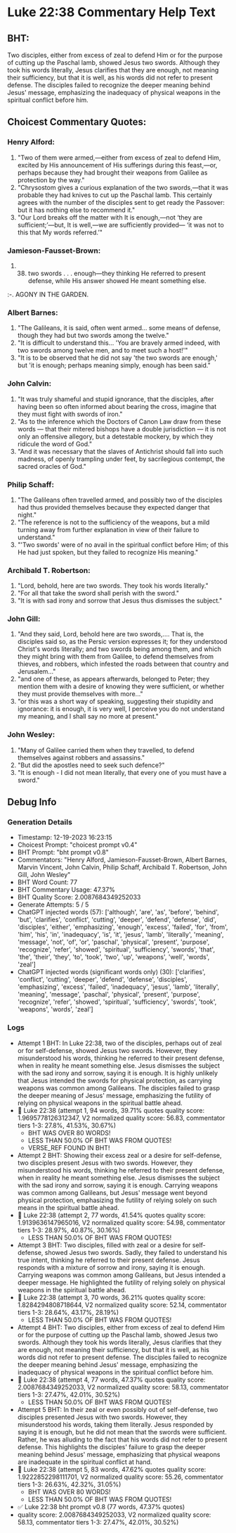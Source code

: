 # Luke 22:38 Commentary Help Text

## BHT:
Two disciples, either from excess of zeal to defend Him or for the purpose of cutting up the Paschal lamb, showed Jesus two swords. Although they took his words literally, Jesus clarifies that they are enough, not meaning their sufficiency, but that it is well, as his words did not refer to present defense. The disciples failed to recognize the deeper meaning behind Jesus' message, emphasizing the inadequacy of physical weapons in the spiritual conflict before him.

## Choicest Commentary Quotes:
### Henry Alford:
1. "Two of them were armed,—either from excess of zeal to defend Him, excited by His announcement of His sufferings during this feast,—or, perhaps because they had brought their weapons from Galilee as protection by the way."
2. "Chrysostom gives a curious explanation of the two swords,—that it was probable they had knives to cut up the Paschal lamb. This certainly agrees with the number of the disciples sent to get ready the Passover: but it has nothing else to recommend it."
3. "Our Lord breaks off the matter with It is enough,—not ‘they are sufficient;’—but, It is well,—we are sufficiently provided— ‘it was not to this that My words referred.’"

### Jamieson-Fausset-Brown:
1. 38. two swords . . . enough—they
	thinking He referred to present defense, while His answer showed He
	meant something else. 
	
 :-. AGONY IN THE
	GARDEN.


### Albert Barnes:
1. "The Galileans, it is said, often went armed... some means of defense, though they had but two swords among the twelve."
2. "It is difficult to understand this... 'You are bravely armed indeed, with two swords among twelve men, and to meet such a host!'"
3. "It is to be observed that he did not say 'the two swords are enough,' but 'it is enough; perhaps meaning simply, enough has been said."

### John Calvin:
1. "It was truly shameful and stupid ignorance, that the disciples, after having been so often informed about bearing the cross, imagine that they must fight with swords of iron."
2. "As to the inference which the Doctors of Canon Law draw from these words — that their mitered bishops have a double jurisdiction — it is not only an offensive allegory, but a detestable mockery, by which they ridicule the word of God."
3. "And it was necessary that the slaves of Antichrist should fall into such madness, of openly trampling under feet, by sacrilegious contempt, the sacred oracles of God."

### Philip Schaff:
1. "The Galileans often travelled armed, and possibly two of the disciples had thus provided themselves because they expected danger that night."
2. "The reference is not to the sufficiency of the weapons, but a mild turning away from further explanation in view of their failure to understand."
3. "'Two swords' were of no avail in the spiritual conflict before Him; of this He had just spoken, but they failed to recognize His meaning."

### Archibald T. Robertson:
1. "Lord, behold, here are two swords. They took his words literally."
2. "For all that take the sword shall perish with the sword."
3. "It is with sad irony and sorrow that Jesus thus dismisses the subject."

### John Gill:
1. "And they said, Lord, behold here are two swords,.... That is, the disciples said so, as the Persic version expresses it; for they understood Christ's words literally; and two swords being among them, and which they might bring with them from Galilee, to defend themselves from thieves, and robbers, which infested the roads between that country and Jerusalem..."
2. "and one of these, as appears afterwards, belonged to Peter; they mention them with a desire of knowing they were sufficient, or whether they must provide themselves with more..."
3. "or this was a short way of speaking, suggesting their stupidity and ignorance: it is enough, it is very well, I perceive you do not understand my meaning, and I shall say no more at present."

### John Wesley:
1. "Many of Galilee carried them when they travelled, to defend themselves against robbers and assassins." 
2. "But did the apostles need to seek such defence?" 
3. "It is enough - I did not mean literally, that every one of you must have a sword."


## Debug Info
### Generation Details
- Timestamp: 12-19-2023 16:23:15
- Choicest Prompt: "choicest prompt v0.4"
- BHT Prompt: "bht prompt v0.8"
- Commentators: "Henry Alford, Jamieson-Fausset-Brown, Albert Barnes, Marvin Vincent, John Calvin, Philip Schaff, Archibald T. Robertson, John Gill, John Wesley"
- BHT Word Count: 77
- BHT Commentary Usage: 47.37%
- BHT Quality Score: 2.0087684349252033
- Generate Attempts: 5 / 5
- ChatGPT injected words (57):
	['although', 'are', 'as', 'before', 'behind', 'but', 'clarifies', 'conflict', 'cutting', 'deeper', 'defend', 'defense', 'did', 'disciples', 'either', 'emphasizing', 'enough', 'excess', 'failed', 'for', 'from', 'him', 'his', 'in', 'inadequacy', 'is', 'it', 'jesus', 'lamb', 'literally', 'meaning', 'message', 'not', 'of', 'or', 'paschal', 'physical', 'present', 'purpose', 'recognize', 'refer', 'showed', 'spiritual', 'sufficiency', 'swords', 'that', 'the', 'their', 'they', 'to', 'took', 'two', 'up', 'weapons', 'well', 'words', 'zeal']
- ChatGPT injected words (significant words only) (30):
	['clarifies', 'conflict', 'cutting', 'deeper', 'defend', 'defense', 'disciples', 'emphasizing', 'excess', 'failed', 'inadequacy', 'jesus', 'lamb', 'literally', 'meaning', 'message', 'paschal', 'physical', 'present', 'purpose', 'recognize', 'refer', 'showed', 'spiritual', 'sufficiency', 'swords', 'took', 'weapons', 'words', 'zeal']

### Logs
- Attempt 1 BHT: In Luke 22:38, two of the disciples, perhaps out of zeal or for self-defense, showed Jesus two swords. However, they misunderstood his words, thinking he referred to their present defense, when in reality he meant something else. Jesus dismisses the subject with the sad irony and sorrow, saying it is enough. It is highly unlikely that Jesus intended the swords for physical protection, as carrying weapons was common among Galileans. The disciples failed to grasp the deeper meaning of Jesus' message, emphasizing the futility of relying on physical weapons in the spiritual battle ahead.
- 🔄 Luke 22:38 (attempt 1, 94 words, 39.71% quotes quality score: 1.9695778126312347, V2 normalized quality score: 56.83, commentator tiers 1-3: 27.8%, 41.53%, 30.67%) 
	- BHT WAS OVER 80 WORDS! 
	- LESS THAN 50.0% OF BHT WAS FROM QUOTES! 
	- VERSE_REF FOUND IN BHT!
- Attempt 2 BHT: Showing their excess zeal or a desire for self-defense, two disciples present Jesus with two swords. However, they misunderstood his words, thinking he referred to their present defense, when in reality he meant something else. Jesus dismisses the subject with the sad irony and sorrow, saying it is enough. Carrying weapons was common among Galileans, but Jesus' message went beyond physical protection, emphasizing the futility of relying solely on such means in the spiritual battle ahead.
- 🔄 Luke 22:38 (attempt 2, 77 words, 41.54% quotes quality score: 1.9139636147965016, V2 normalized quality score: 54.98, commentator tiers 1-3: 28.97%, 40.87%, 30.16%) 
	- LESS THAN 50.0% OF BHT WAS FROM QUOTES!
- Attempt 3 BHT: Two disciples, filled with zeal or a desire for self-defense, showed Jesus two swords. Sadly, they failed to understand his true intent, thinking he referred to their present defense. Jesus responds with a mixture of sorrow and irony, saying it is enough. Carrying weapons was common among Galileans, but Jesus intended a deeper message. He highlighted the futility of relying solely on physical weapons in the spiritual battle ahead.
- 🔄 Luke 22:38 (attempt 3, 70 words, 36.21% quotes quality score: 1.8284294808718644, V2 normalized quality score: 52.14, commentator tiers 1-3: 28.64%, 43.17%, 28.19%) 
	- LESS THAN 50.0% OF BHT WAS FROM QUOTES!
- Attempt 4 BHT: Two disciples, either from excess of zeal to defend Him or for the purpose of cutting up the Paschal lamb, showed Jesus two swords. Although they took his words literally, Jesus clarifies that they are enough, not meaning their sufficiency, but that it is well, as his words did not refer to present defense. The disciples failed to recognize the deeper meaning behind Jesus' message, emphasizing the inadequacy of physical weapons in the spiritual conflict before him.
- 🔄 Luke 22:38 (attempt 4, 77 words, 47.37% quotes quality score: 2.0087684349252033, V2 normalized quality score: 58.13, commentator tiers 1-3: 27.47%, 42.01%, 30.52%) 
	- LESS THAN 50.0% OF BHT WAS FROM QUOTES!
- Attempt 5 BHT: In their zeal or even possibly out of self-defense, two disciples presented Jesus with two swords. However, they misunderstood his words, taking them literally. Jesus responded by saying it is enough, but he did not mean that the swords were sufficient. Rather, he was alluding to the fact that his words did not refer to present defense. This highlights the disciples' failure to grasp the deeper meaning behind Jesus' message, emphasizing that physical weapons are inadequate in the spiritual conflict at hand.
- 🔄 Luke 22:38 (attempt 5, 83 words, 47.62% quotes quality score: 1.9222852298111701, V2 normalized quality score: 55.26, commentator tiers 1-3: 26.63%, 42.32%, 31.05%) 
	- BHT WAS OVER 80 WORDS! 
	- LESS THAN 50.0% OF BHT WAS FROM QUOTES!
- ✅ Luke 22:38 bht prompt v0.8 (77 words, 47.37% quotes)
- quality score: 2.0087684349252033, V2 normalized quality score: 58.13, commentator tiers 1-3: 27.47%, 42.01%, 30.52%)